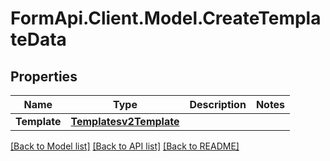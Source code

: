 # FormApi.Client.Model.CreateTemplateData
## Properties

Name | Type | Description | Notes
------------ | ------------- | ------------- | -------------
**Template** | [**Templatesv2Template**](Templatesv2Template.md) |  | 

[[Back to Model list]](../README.md#documentation-for-models) [[Back to API list]](../README.md#documentation-for-api-endpoints) [[Back to README]](../README.md)

